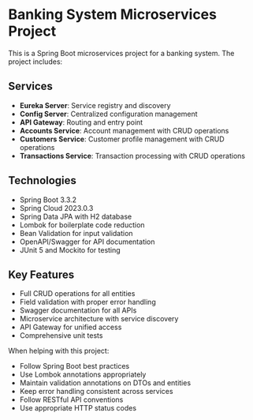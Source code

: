 <!-- Use this file to provide workspace-specific custom instructions to Copilot. For more details, visit https://code.visualstudio.com/docs/copilot/copilot-customization#_use-a-githubcopilotinstructionsmd-file -->

# Banking System Microservices Project

This is a Spring Boot microservices project for a banking system. The project includes:

## Services
- **Eureka Server**: Service registry and discovery
- **Config Server**: Centralized configuration management  
- **API Gateway**: Routing and entry point
- **Accounts Service**: Account management with CRUD operations
- **Customers Service**: Customer profile management with CRUD operations
- **Transactions Service**: Transaction processing with CRUD operations

## Technologies
- Spring Boot 3.3.2
- Spring Cloud 2023.0.3
- Spring Data JPA with H2 database
- Lombok for boilerplate code reduction
- Bean Validation for input validation
- OpenAPI/Swagger for API documentation
- JUnit 5 and Mockito for testing

## Key Features
- Full CRUD operations for all entities
- Field validation with proper error handling
- Swagger documentation for all APIs
- Microservice architecture with service discovery
- API Gateway for unified access
- Comprehensive unit tests

When helping with this project:
- Follow Spring Boot best practices
- Use Lombok annotations appropriately
- Maintain validation annotations on DTOs and entities
- Keep error handling consistent across services
- Follow RESTful API conventions
- Use appropriate HTTP status codes
